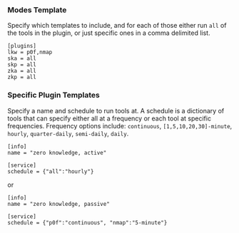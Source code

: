### Modes Template

Specify which templates to include, and for each of those either run `all` of
the tools in the plugin, or just specific ones in a comma delimited list.

```
[plugins]
lkw = p0f,nmap
ska = all
skp = all
zka = all
zkp = all
```

### Specific Plugin Templates

Specify a name and schedule to run tools at.  A schedule is a dictionary of
tools that can specify either all at a frequency or each tool at specific
frequencies.  Frequency options include: `continuous`, `[1,5,10,20,30]-minute`, `hourly`,
`quarter-daily`, `semi-daily`, `daily`.

```
[info]
name = "zero knowledge, active"

[service]
schedule = {"all":"hourly"}
```

or

```
[info]
name = "zero knowledge, passive"

[service]
schedule = {"p0f":"continuous", "nmap":"5-minute"}
```
